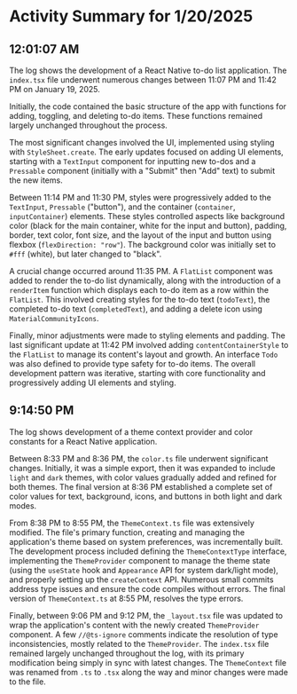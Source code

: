 # Activity Summary for 1/20/2025

## 12:01:07 AM
The log shows the development of a React Native to-do list application.  The `index.tsx` file underwent numerous changes between 11:07 PM and 11:42 PM on January 19, 2025.

Initially, the code contained the basic structure of the app with functions for adding, toggling, and deleting to-do items.  These functions remained largely unchanged throughout the process.

The most significant changes involved the UI, implemented using styling with `StyleSheet.create`.  The early updates focused on adding UI elements, starting with a `TextInput` component for inputting new to-dos and a `Pressable` component (initially with a "Submit" then "Add" text) to submit the new items.

Between 11:14 PM and 11:30 PM,  styles were progressively added to the `TextInput`, `Pressable` ("button"), and the container (`container`, `inputContainer`)  elements. These styles controlled aspects like background color (black for the main container, white for the input and button), padding, border, text color, font size,  and the layout of the input and button using flexbox (`flexDirection: "row"`).  The background color was initially set to `#fff` (white), but later changed to "black".

A crucial change occurred around 11:35 PM.  A `FlatList` component was added to render the to-do list dynamically, along with the introduction of a `renderItem` function which displays each to-do item as a row within the `FlatList`.  This involved creating styles for the to-do text (`todoText`), the completed to-do text (`completedText`), and adding a delete icon using `MaterialCommunityIcons`.

Finally, minor adjustments were made to styling elements and padding. The last significant update at 11:42 PM involved adding  `contentContainerStyle` to the `FlatList` to manage its content's layout and growth.  An interface `Todo` was also defined to provide type safety for to-do items.  The overall development pattern was iterative, starting with core functionality and progressively adding UI elements and styling.


## 9:14:50 PM
The log shows development of a theme context provider and color constants for a React Native application.

Between 8:33 PM and 8:36 PM, the `color.ts` file underwent significant changes.  Initially, it was a simple export, then it was expanded to include `light` and `dark` themes, with color values gradually added and refined for both themes.  The final version at 8:36 PM established a complete set of color values for text, background, icons, and buttons in both light and dark modes.

From 8:38 PM to 8:55 PM, the `ThemeContext.ts` file was extensively modified. The file's primary function, creating and managing the application's theme based on system preferences, was incrementally built. The development process included defining the `ThemeContextType` interface, implementing the `ThemeProvider` component to manage the theme state (using the `useState` hook and `Appearance` API for system dark/light mode), and properly setting up the `createContext` API.  Numerous small commits address type issues and ensure the code compiles without errors. The final version of `ThemeContext.ts` at 8:55 PM, resolves the type errors.

Finally, between 9:06 PM and 9:12 PM, the `_layout.tsx` file was updated to wrap the application's content with the newly created `ThemeProvider` component.  A few `//@ts-ignore` comments indicate the resolution of type inconsistencies, mostly related to the `ThemeProvider`.  The  `index.tsx` file remained largely unchanged throughout the log, with its primary modification being simply in sync with latest changes. The `ThemeContext` file was renamed from `.ts` to `.tsx` along the way and minor changes were made to the file.
